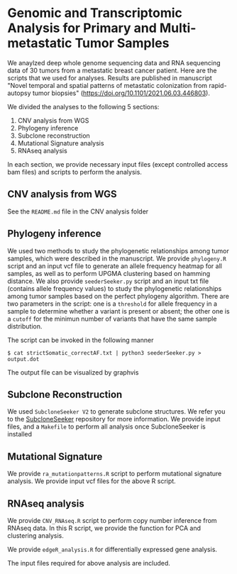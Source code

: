 Genomic and Transcriptomic Analysis for Primary and Multi-metastatic Tumor Samples 
============================

We anaylzed deep whole genome sequencing data and RNA sequencing data of 30 tumors 
from a metastatic breast cancer patient. Here are the scripts that we used for analyses. 
Results are published in manuscript "Novel temporal and spatial patterns of metastatic 
colonization from rapid-autopsy tumor biopsies" (https://doi.org/10.1101/2021.06.03.446803). 

We divided the analyses to the following 5 sections:

  1. CNV analysis from WGS
  2. Phylogeny inference
  3. Subclone reconstruction
  4. Mutational Signature analysis
  5. RNAseq analysis

In each section, we provide necessary input files (except controlled access bam files) 
and scripts to perform the analysis.
  
CNV analysis from WGS
---------------------
See the `README.md` file in the CNV analysis folder

Phylogeny inference
-------------------
We used two methods to study the phylogenetic relationships among tumor
samples, which were described in the manuscript.  We provide `phylogeny.R`
script and an input vcf file to generate an allele frequency heatmap for all
samples, as well as to perform UPGMA clustering based on hamming distance.  We
also provide `seederSeeker.py` script and an input txt file (contains allele
frequency values) to study the phylogenetic relationships among tumor samples
based on the perfect phylogeny algorithm.  There are two parameters in the
script: one is a `threshold` for allele frequency in a sample to determine
whether a variant is present or absent; the other one is a `cutoff` for the
minimun number of variants that have the same sample distribution. 

The script can be invoked in the following manner

`$ cat strictSomatic_correctAF.txt | python3 seederSeeker.py > output.dot`

The output file can be visualized by graphvis

Subclone Reconstruction
-----------------------
We used `SubcloneSeeker V2` to generate subclone structures. We refer you to
the [SubcloneSeeker](https://github.com/yiq/SubcloneSeeker/tree/v2) repository
for more information. We provide input files, and a `Makefile` to perform all
analysis once SubcloneSeeker is installed

Mutational Signature
--------------------
We provide `ra_mutationpatterns.R` script to perform mutational signature
analysis. We provide input vcf files for the above R script. 

RNAseq analysis
---------------
We provide `CNV_RNAseq.R` script to perform copy number inference from RNAseq
data. In this R script, we provide the function for PCA and clustering
analysis.

We provide `edgeR_analysis.R` for differentially expressed gene analysis. 

The input files required for above analysis are included. 
